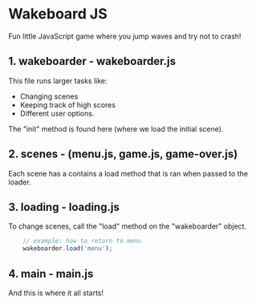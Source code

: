 # Wakeboard JS

Fun little JavaScript game where you jump waves and try not to crash!

## 1. wakeboarder - wakeboarder.js

This file runs larger tasks like:

- Changing scenes
- Keeping track of high scores
- Different user options. 

The "init" method is found here (where we load the initial scene).

## 2. scenes - (menu.js, game.js, game-over.js)

Each scene has a contains a load method that is ran when passed to the loader.

## 3. loading - loading.js

To change scenes, call the "load" method on the "wakeboarder" object.

```js
    // example: how to return to menu
    wakeboarder.load('menu');
```

## 4. main - main.js

And this is where it all starts!